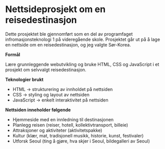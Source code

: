 # Nettsideprosjekt om en reisedestinasjon
Dette prosjektet ble gjennomført som en del av programfaget infromasjonsteknologi 1 på videregående skole. Prosjektet går ut på å lage en nettside om en reisedestinasjon, og jeg valgte Sør-Korea. 

**Formål**

Lære grunnleggende webutvikling og bruke HTML, CSS og JavaScript i et prosjekt om selvvalgt reisedestinasjon.


**Teknologier brukt**
- HTML -> strukturering av innholdet på nettsiden
- CSS -> styling og layout av nettsiden
- JavaScript -> enkelt interaktivitet på nettsiden


**Nettsiden inneholder følgende**
- Hjemmeside med en innledning til destinasjonen
- Planlegg reisen (reiser, hotell, kollektivtransport, billeie)
- Attraksjoner og aktiviteter (aktivitetspakke)
- Kultur (klær, mat, tradisjonell musikk, historie, kunst, festivaler)
- Utforsk Seoul (ting å gjøre, hva skjer i Seoul, bildegalleri av Seoul)
